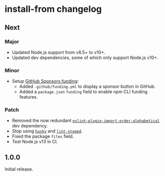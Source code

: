 # install-from changelog

## Next

### Major

- Updated Node.js support from v8.5+ to v10+.
- Updated dev dependencies, some of which only support Node.js v10+.

### Minor

- Setup [GitHub Sponsors funding](https://github.com/sponsors/jaydenseric):
  - Added `.github/funding.yml` to display a sponsor button in GitHub.
  - Added a `package.json` `funding` field to enable npm CLI funding features.

### Patch

- Removed the now redundant [`eslint-plugin-import-order-alphabetical`](https://npm.im/eslint-plugin-import-order-alphabetical) dev dependency.
- Stop using [`husky`](https://npm.im/husky) and [`lint-staged`](https://npm.im/lint-staged).
- Fixed the package `files` field.
- Test Node.js v13 in CI.

## 1.0.0

Initial release.
